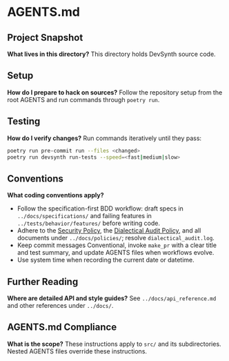 # AGENTS.md

## Project Snapshot

**What lives in this directory?**
This directory holds DevSynth source code.

## Setup

**How do I prepare to hack on sources?**
Follow the repository setup from the root AGENTS and run commands through `poetry run`.

## Testing

**How do I verify changes?**
Run commands iteratively until they pass:
```bash
poetry run pre-commit run --files <changed>
poetry run devsynth run-tests --speed=<fast|medium|slow>
```

## Conventions

**What coding conventions apply?**
- Follow the specification-first BDD workflow: draft specs in `../docs/specifications/` and failing features in `../tests/behavior/features/` before writing code.
- Adhere to the [Security Policy](../docs/policies/security.md), the [Dialectical Audit Policy](../docs/policies/dialectical_audit.md), and all documents under `../docs/policies/`; resolve `dialectical_audit.log`.
- Keep commit messages Conventional, invoke `make_pr` with a clear title and test summary, and update AGENTS files when workflows evolve.
- Use system time when recording the current date or datetime.

## Further Reading

**Where are detailed API and style guides?**
See `../docs/api_reference.md` and other references under `../docs/`.

## AGENTS.md Compliance

**What is the scope?**
These instructions apply to `src/` and its subdirectories. Nested AGENTS files override these instructions.
